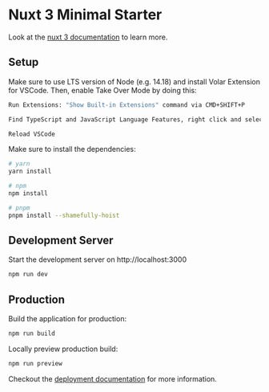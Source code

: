# Nuxt 3 Minimal Starter

Look at the [nuxt 3 documentation](https://v3.nuxtjs.org) to learn more.

## Setup

Make sure to use LTS version of Node (e.g. 14.18) and install Volar Extension for VSCode. Then, enable Take Over Mode by doing this:

```bash
Run Extensions: "Show Built-in Extensions" command via CMD+SHIFT+P

Find TypeScript and JavaScript Language Features, right click and select Disable (Workspace)

Reload VSCode
```

Make sure to install the dependencies:

```bash
# yarn
yarn install

# npm
npm install

# pnpm
pnpm install --shamefully-hoist
```

## Development Server

Start the development server on http://localhost:3000

```bash
npm run dev
```

## Production

Build the application for production:

```bash
npm run build
```

Locally preview production build:

```bash
npm run preview
```

Checkout the [deployment documentation](https://v3.nuxtjs.org/guide/deploy/presets) for more information.
